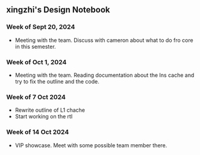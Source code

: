 ## xingzhi's Design Notebook

### Week of Sept 20, 2024
* Meeting with the team. Discuss with cameron about what to do fro core in this semester.
  
### Week of Oct 1, 2024
* Meeting with the team. Reading documentation about the Ins cache and try to fix the outline and the code.
  
### Week of 7 Oct 2024
* Rewrite outline of L1 chache
* Start working on the rtl

### Week of 14 Oct 2024
* VIP showcase. Meet with some possible team member there.
